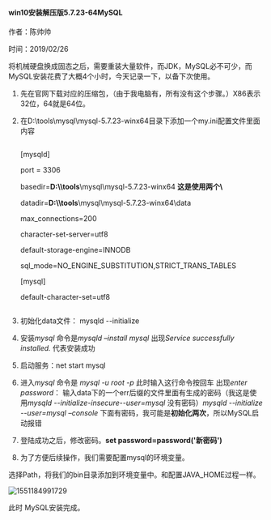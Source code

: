 #### win10安装解压版5.7.23-64MySQL

作者：陈帅帅

时间：2019/02/26

将机械硬盘换成固态之后，需要重装大量软件，而JDK，MySQL必不可少，而MySQL安装花费了大概4个小时，今天记录一下，以备下次使用。

1. 先在官网下载对应的压缩包，（由于我电脑有，所有没有这个步骤。）X86表示32位，64就是64位。

2. 在D:\tools\mysql\mysql-5.7.23-winx64目录下添加一个my.ini配置文件里面内容

   ```
   
   ```

   [mysqld]

   port = 3306

   basedir=**D:\\\tools**\mysql\mysql-5.7.23-winx64    **这是使用两个\\**

   datadir=**D:\\\tools**\mysql\mysql-5.7.23-winx64\data

   max_connections=200

   character-set-server=utf8

   default-storage-engine=INNODB

   sql_mode=NO_ENGINE_SUBSTITUTION,STRICT_TRANS_TABLES

   [mysql]

   default-character-set=utf8

   ```
   
   ```

3. 初始化data文件： mysqld --initialize
4. 安装*mysql* 命令是*mysqld –install mysql*  出现*Service successfully installed.* 代表安装成功
5. 启动服务：net start mysql
6. 进入*mysql* 命令是 *mysql -u root -p* 此时输入这行命令按回车 出现*enter password*： 输入data下的一个err后缀的文件里面有生成的密码（我这是使用*mysqld --initialize-insecure--user=mysql* 没有密码）*mysqld --initialize --user=mysql –console* 下面有密码，我可能是**初始化两次**，所以MySQL启动报错
7. 登陆成功之后，修改密码。**set password=password('新密码')**

8. 为了方便后续操作，我们需要配置mysql的环境变量。

选择Path，将我们的bin目录添加到环境变量中。和配置JAVA_HOME过程一样。

![1551184991729](C:\Users\Administrator\AppData\Roaming\Typora\typora-user-images\1551184991729.png)

此时 MySQL安装完成。